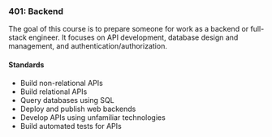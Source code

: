 ### 401: Backend

The goal of this course is to prepare someone for work as a backend or full-stack engineer. It focuses on API development, database design and management, and authentication/authorization.

#### Standards

* Build non-relational APIs
* Build relational APIs
* Query databases using SQL
* Deploy and publish web backends
* Develop APIs using unfamiliar technologies
* Build automated tests for APIs
